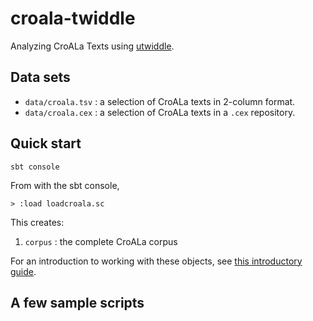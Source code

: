 # croala-twiddle

Analyzing CroALa Texts using [utwiddle](https://github.com/neelsmith/utwiddle).

## Data sets

- `data/croala.tsv` : a selection of CroALa texts in 2-column format.
- `data/croala.cex` : a selection of CroALa texts in a `.cex` repository.


## Quick start

    sbt console

From with the sbt console,

    > :load loadcroala.sc


This creates:

1. `corpus` : the complete CroALa corpus


For an introduction to working with these objects, see [this introductory guide](intro.md).


## A few sample scripts

